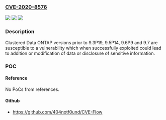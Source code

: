 ### [CVE-2020-8576](https://cve.mitre.org/cgi-bin/cvename.cgi?name=CVE-2020-8576)
![](https://img.shields.io/static/v1?label=Product&message=Clustered%20Data%20ONTAP&color=blue)
![](https://img.shields.io/static/v1?label=Version&message=Versions%20prior%20to%209.3P19%2C%209.5P14%2C%209.6P9%20and%209.7%20&color=brightgreen)
![](https://img.shields.io/static/v1?label=Vulnerability&message=Sensitive%20Information%20Disclosure&color=brightgreen)

### Description

Clustered Data ONTAP versions prior to 9.3P19, 9.5P14, 9.6P9 and 9.7 are susceptible to a vulnerability which when successfully exploited could lead to addition or modification of data or disclosure of sensitive information.

### POC

#### Reference
No PoCs from references.

#### Github
- https://github.com/404notf0und/CVE-Flow

